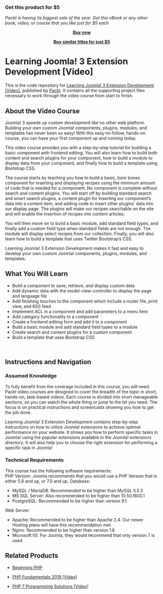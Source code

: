 
### Get this product for $5

<i>Packt is having its biggest sale of the year. Get this eBook or any other book, video, or course that you like just for $5 each</i>


<b><p align='center'>[Buy now](https://packt.link/9781847196200)</p></b>


<b><p align='center'>[Buy similar titles for just $5](https://subscription.packtpub.com/search)</p></b>


# Learning Joomla! 3 Extension Development [Video]
This is the code repository for [Learning Joomla! 3 Extension Development [Video]](https://www.packtpub.com/web-development/learning-joomla-3-extension-development-video?utm_source=github&utm_medium=repository&utm_campaign=9781782165682), published by [Packt](https://www.packtpub.com/?utm_source=github). It contains all the supporting project files necessary to work through the video course from start to finish.
## About the Video Course
	
Joomla! 3 speeds up custom development like no other web platform. Building your own custom Joomla! components, plugins, modules, and templates has never been so easy! With this easy-to-follow, hands-on course, you can have your first component up and running today.

This video course provides you with a step-by-step tutorial for building a basic component with frontend editing. You will also learn how to build both content and search plugins for your component, how to build a module to display data from your component, and finally how to build a template using Bootstrap CSS. 

The course starts by teaching you how to build a basic, bare bones component for inserting and displaying recipes using the minimum amount of code that is needed for a component. 
No component is complete without search and content plugins. You will start off by building standard search and smart search plugins, a content plugin for inserting our component’s data into a content item, and adding code to insert other plugins’ data into our display page. The plugins will make our recipes searchable on the site and will enable the insertion of recipes into content articles. 

You will then move on to build a basic module, add standard field types, and finally add a custom field type when standard fields are not enough. The module will display select recipes from our collection. Finally, you will also learn how to build a template that uses Twitter Bootstrap’s CSS.

Learning Joomla! 3 Extension Development makes it fast and easy to develop your own custom Joomla! components, plugins, modules, and templates.

<H2>What You Will Learn</H2>
<DIV class=book-info-will-learn-text>
<UL>
<LI>Build a component to save, retrieve, and display custom data 
<LI>Add dynamic data with the model-view-controller to display the page and language file 
<LI>Add finishing touches to the component which include a router file, print view, and RSS feed 
<LI>Implement ACL in a component and add parameters to a menu item 
<LI>Add category functionality to a component 
<LI>Create a frontend editing form and add it to a component 
<LI>Build a basic module and add standard field types to a module 
<LI>Create search and content plugins for a custom component 
<LI>Build a template that uses Bootstrap CSS </LI></UL>
<P>&nbsp;</P></DIV>

## Instructions and Navigation
### Assumed Knowledge
To fully benefit from the coverage included in this course, you will need:<br/>
Packt video courses are designed to cover the breadth of the topic in short, hands-on, task-based videos. Each course is divided into short manageable sections, so you can watch the whole thing or jump to the bit you need. The focus is on practical instructions and screencasts showing you how to get the job done.

Learning Joomla! 3 Extension Development contains step-by-step instructions on how to utilize Joomla! extensions to achieve optimal performance on your website. It shows you how to perform specific tasks in Joomla! using the popular extensions available in the Joomla! extensions directory. It will also help you to choose the right extension for performing a specific task in Joomla!
### Technical Requirements
This course has the following software requirements:<br/>
PHP Version: Joomla recommends that you would use a PHP Version that is either 5.6 and up, or 7.0 and up.
Database:
- MySQL / MariaDB: Recommended to be higher than MySQL 5.5.3
- MS SQL Server: Also recommended to be higher than 10.50.1600.1
- PostgreSQL: Recommended to be higher than version 9.1

Web Server: 

- Apache: Recommended to be higher than Apache 2.4. Our newer Hosting plans will have this recommendation met
- Nginx: Recommended to be higher than version 1.8
- Microsoft IIS: For Joomla, they would recommend that only version 7 is used

## Related Products
* [Beginning PHP](https://www.packtpub.com/web-development/learning-joomla-3-extension-development-video?utm_source=github&utm_medium=repository&utm_campaign=9781782165682)

* [PHP Fundamentals 2019 [Video]](https://www.packtpub.com/web-development/learning-joomla-3-extension-development-video?utm_source=github&utm_medium=repository&utm_campaign=9781782165682)

* [PHP 7 Programming Solutions [Video]](https://www.packtpub.com/web-development/learning-joomla-3-extension-development-video?utm_source=github&utm_medium=repository&utm_campaign=9781782165682)

